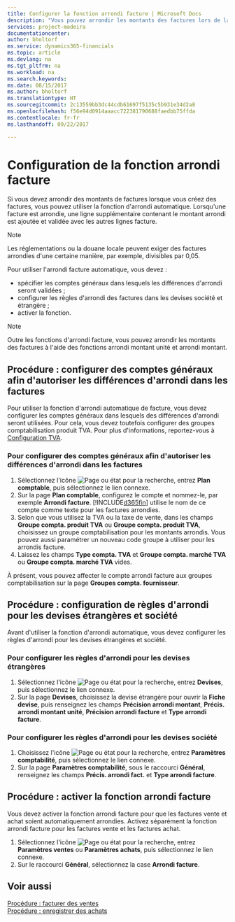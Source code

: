 ```yaml
---
title: Configurer la fonction arrondi facture | Microsoft Docs
description: "Vous pouvez arrondir les montants des factures lors de la création de celles-ci. De plus, les réglementations ou la douane locale peuvent exiger des factures arrondies d'une certaine manière, par exemple, divisibles par 0,05."
services: project-madeira
documentationcenter: 
author: bholtorf
ms.service: dynamics365-financials
ms.topic: article
ms.devlang: na
ms.tgt_pltfrm: na
ms.workload: na
ms.search.keywords: 
ms.date: 08/15/2017
ms.author: bholtorf
ms.translationtype: HT
ms.sourcegitcommit: 2c13559bb3dc44cdb61697f5135c5b931e34d2a8
ms.openlocfilehash: f56e94d0914aaacc722381790688faedbb75ffda
ms.contentlocale: fr-fr
ms.lasthandoff: 09/22/2017

---
```

# <a name="set-up-invoice-rounding"></a>Configuration de la fonction arrondi facture
Si vous devez arrondir des montants de factures lorsque vous créez des factures, vous pouvez utiliser la fonction d'arrondi automatique. Lorsqu'une facture est arrondie, une ligne supplémentaire contenant le montant arrondi est ajoutée et validée avec les autres lignes facture.

> [!NOTE]  
>  Les réglementations ou la douane locale peuvent exiger des factures arrondies d'une certaine manière, par exemple, divisibles par 0,05.  
  
Pour utiliser l'arrondi facture automatique, vous devez :  
  
* spécifier les comptes généraux dans lesquels les différences d'arrondi seront validées ;  
* configurer les règles d'arrondi des factures dans les devises société et étrangère ;  
* activer la fonction.  
  
> [!NOTE]  
>  Outre les fonctions d'arrondi facture, vous pouvez arrondir les montants des factures à l'aide des fonctions arrondi montant unité et arrondi montant.  
 
## <a name="how-to-set-up-general-ledger-accounts-for-invoice-rounding-differences"></a>Procédure : configurer des comptes généraux afin d'autoriser les différences d'arrondi dans les factures
Pour utiliser la fonction d'arrondi automatique de facture, vous devez configurer les comptes généraux dans lesquels des différences d'arrondi seront utilisées. Pour cela, vous devez toutefois configurer des groupes comptabilisation produit TVA. Pour plus d'informations, reportez-vous à [Configuration TVA](finance-setup-vat.md).  
  
### <a name="to-set-up-general-ledger-accounts-for-invoice-rounding-differences"></a>Pour configurer des comptes généraux afin d'autoriser les différences d'arrondi dans les factures  
1. Sélectionnez l'icône ![Page ou état pour la recherche](media/ui-search/search_small.png "Page ou état pour la recherche"), entrez **Plan comptable**, puis sélectionnez le lien connexe.  
2. Sur la page **Plan comptable**, configurez le compte et nommez-le, par exemple **Arrondi facture**. [!INCLUDE[d365fin](includes/d365fin_md.md)] utilise le nom de ce compte comme texte pour les factures arrondies.  
3. Selon que vous utilisez la TVA ou la taxe de vente, dans les champs **Groupe compta. produit TVA** ou **Groupe compta. produit TVA**, choisissez un groupe comptabilisation pour les montants arrondis. Vous pouvez aussi paramétrer un nouveau code groupe à utiliser pour les arrondis facture.
4. Laissez les champs **Type compta. TVA** et **Groupe compta. marché TVA** ou **Groupe compta. marché TVA** vides. <!-- Why do we say to leave these blank, when there are a lot of other fields we also leave blank but don't mention? -->  
  
À présent, vous pouvez affecter le compte arrondi facture aux groupes comptabilisation sur la page **Groupes compta. fournisseur**.  <!-- Why only the vendor posting groups? -->

## <a name="how-to-set-up-rounding-for-foreign-and-local-currencies"></a>Procédure : configuration de règles d'arrondi pour les devises étrangères et société
Avant d'utiliser la fonction d'arrondi automatique, vous devez configurer les règles d'arrondi pour les devises étrangères et société.

### <a name="to-set-up-rounding-for-foreign-currencies"></a>Pour configurer les règles d'arrondi pour les devises étrangères  
1. Sélectionnez l'icône ![Page ou état pour la recherche](media/ui-search/search_small.png "icône Page ou état pour la recherche"), entrez **Devises**, puis sélectionnez le lien connexe.  
2. Sur la page **Devises**, choisissez la devise étrangère pour ouvrir la **Fiche devise**, puis renseignez les champs **Précision arrondi montant**, **Précis. arrondi montant unité**, **Précision arrondi facture** et **Type arrondi facture**.
  
### <a name="to-set-up-rounding-for-your-local-currency"></a>Pour configurer les règles d'arrondi pour les devises société
1. Choisissez l'icône ![Page ou état pour la recherche](media/ui-search/search_small.png "icône Page ou état pour la recherche"), entrez **Paramètres comptabilité**, puis sélectionnez le lien connexe.  
2. Sur la page **Paramètres comptabilité**, sous le raccourci **Général**, renseignez les champs **Précis. arrondi fact.** et **Type arrondi facture**.  

## <a name="how-to-activate-the-invoice-rounding-function"></a>Procédure : activer la fonction arrondi facture  
Vous devez activer la fonction arrondi facture pour que les factures vente et achat soient automatiquement arrondies. Activez séparément la fonction arrondi facture pour les factures vente et les factures achat.

1. Sélectionnez l'icône ![Page ou état pour la recherche](media/ui-search/search_small.png "Page ou état pour la recherche"), entrez **Paramètres ventes** ou **Paramètres achats**, puis sélectionnez le lien connexe.  
2. Sur le raccourci **Général**, sélectionnez la case **Arrondi facture**.  
  
## <a name="see-also"></a>Voir aussi  
[Procédure : facturer des ventes](sales-how-invoice-sales.md)  
[Procédure : enregistrer des achats](purchasing-how-record-purchases.md)
